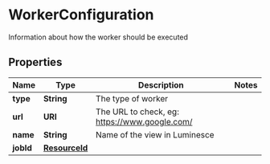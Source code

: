 

# WorkerConfiguration

Information about how the worker should be executed

## Properties

| Name | Type | Description | Notes |
|------------ | ------------- | ------------- | -------------|
|**type** | **String** | The type of worker |  |
|**url** | **URI** | The URL to check, eg: https://www.google.com/ |  |
|**name** | **String** | Name of the view in Luminesce |  |
|**jobId** | [**ResourceId**](ResourceId.md) |  |  |



